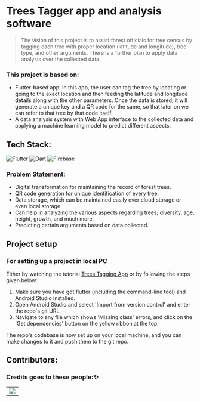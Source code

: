 # Trees Tagger app and analysis software

> The vision of this project is to assist forest officials for tree census by tagging each tree with proper location (latitude and longitude), tree type, and other arguments. There is a further plan to apply data analysis over the collected data.

### This project is based on:
* Flutter-based app:  In this app, the user can tag the tree by locating or going to the exact location and then feeding the latitude and longitude details along with the other parameters. Once the data is stored, it will generate a unique key and a QR code for the same, so that later on we can refer to that tree by that code itself.
* A data analysis system with Web App interface to the collected data and applying a machine learning model to predict different aspects.

## Tech Stack:
<img alt="Flutter" src="https://img.shields.io/badge/Flutter%20-%2302569B.svg?&style=for-the-badge&logo=Flutter&logoColor=white" />	<img alt="Dart" src="https://img.shields.io/badge/dart-%230175C2.svg?&style=for-the-badge&logo=dart&logoColor=white"/>	<img alt="Firebase" src="https://img.shields.io/badge/firebase%20-%23039BE5.svg?&style=for-the-badge&logo=firebase"/>	
### Problem Statement:
* Digital transformation for maintaining the record of forest trees.
* QR code generation for unique identification of every tree.
* Data storage, which can be maintained easily over cloud storage or even local storage.
* Can help in analyzing the various aspects regarding trees; diversity, age, height, growth, and much more.
* Predicting certain arguments based on data collected. 

## Project setup
### For setting up a project in local PC 
Either by watching the tutorial [Trees Tagging App](https://youtu.be/1KWwgAF0LXY) or by following the steps given below:

1. Make sure you have got flutter (including the command-line tool) and Android Studio installed.
2. Open Android Studio and select 'Import from version control' and enter the repo's git URL.
3. Navigate to any file which shows 'Missing class' errors, and click on the 'Get dependencies' button on the yellow ribbon at the top.

The repo's codebase is now set up on your local machine, and you can make changes to it and push them to the git repo.
<h2>Contributors:</h2>

### Credits goes to these people:✨

<table>
	<tr>
		<td>
   <a href="https://github.com/CodeFlow201/forestTreesTagging/graphs/contributors">
  <img src="https://contrib.rocks/image?repo=CodeFlow201/forestTreesTagging" />
</a>
	</td>
	</tr>
</tabl>

	
